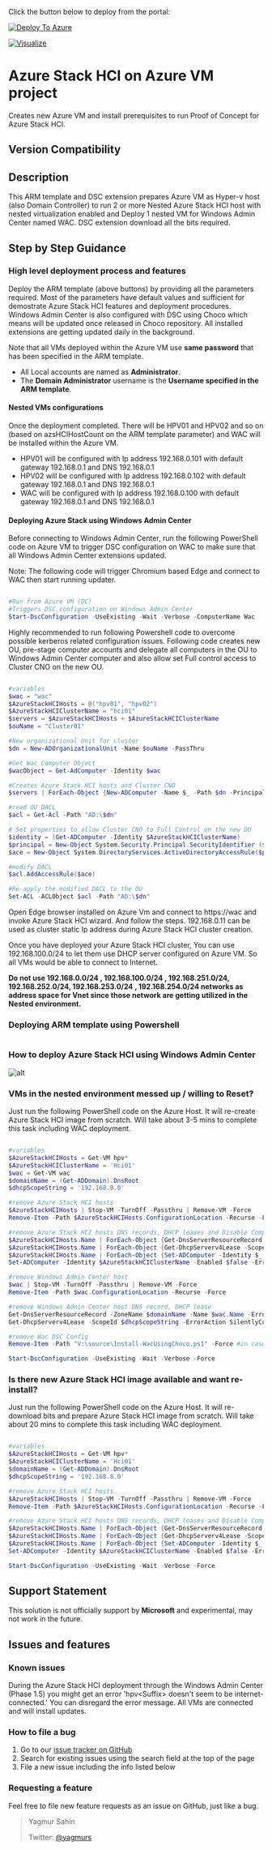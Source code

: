 Click the button below to deploy from the portal:

[![Deploy To Azure](https://raw.githubusercontent.com/Azure/azure-quickstart-templates/master/1-CONTRIBUTION-GUIDE/images/deploytoazure.svg?sanitize=true)](https://portal.azure.com/#create/Microsoft.Template/uri/https%3A%2F%2Fraw.githubusercontent.com%2Fyagmurs%2FAzureStackHCIonAzure%2Fmaster%2Fazuredeploy.json)

[![Visualize](https://raw.githubusercontent.com/Azure/azure-quickstart-templates/master/1-CONTRIBUTION-GUIDE/images/visualizebutton.svg?sanitize=true)](http://armviz.io/#/?load=https%3A%2F%2Fraw.githubusercontent.com%2Fyagmurs%2FAzureStackHCIonAzure%2Fmaster%2Fazuredeploy.json)

# Azure Stack HCI on Azure VM project

Creates new Azure VM and install prerequisites to run Proof of Concept for Azure Stack HCI.

## Version Compatibility

## Description

This ARM template and DSC extension prepares Azure VM as Hyper-v host (also Domain Controller) to run 2 or more Nested Azure Stack HCI host with nested virtualization enabled and Deploy 1 nested VM for Windows Admin Center named WAC. DSC extension download all the bits required.

## Step by Step Guidance

### High level deployment process and features

Deploy the ARM template (above buttons) by providing all the parameters required. Most of the parameters have default values and sufficient for demostrate Azure Stack HCI features and deployment procedures.
Windows Admin Center is also configured with DSC using Choco which means will be updated once released in Choco repository. All installed extensions are getting updated daily in the background.

Note that all VMs deployed within the Azure VM use **same password** that has been specified in the ARM template.

* All Local accounts are named as **Administrator**.
* The **Domain Administrator** username is the **Username specified in the ARM template**.

#### Nested VMs configurations

Once the deployment completed. There will be HPV01 and HPV02 and so on (based on azsHCIHostCount on the ARM template parameter) and WAC will be installed within the Azure VM.

* HPV01 will be configured with Ip address 192.168.0.101 with default gateway 192.168.0.1 and DNS 192.168.0.1
* HPV02 will be configured with Ip address 192.168.0.102 with default gateway 192.168.0.1 and DNS 192.168.0.1
* WAC will be configured with Ip address 192.168.0.100 with default gateway 192.168.0.1 and DNS 192.168.0.1

#### Deploying Azure Stack using Windows Admin Center

Before connecting to Windows Admin Center, run the following PowerShell code on Azure VM to trigger DSC configuration on WAC to make sure that all Windows Admin Center extensions updated.

Note: The following code will trigger Chromium based Edge and connect to WAC then start running updater.

```powershell

#Run from Azure VM (DC)
#Triggers DSC configuration on Windows Admin Center
Start-DscConfiguration -UseExisting -Wait -Verbose -ComputerName Wac

```

Highly recommended to run following Powershell code to overcome possible kerberos related configuration issues. Following code creates new OU, pre-stage computer accounts and delegate all computers in the OU to Windows Admin Center computer and also allow set Full control access to Cluster CNO on the new OU.

```powershell

#variables
$wac = "wac"
$AzureStackHCIHosts = @("hpv01", "hpv02")
$AzureStackHCIClusterName = "hci01"
$servers = $AzureStackHCIHosts + $AzureStackHCIClusterName
$ouName = "Cluster01"

#New organizational Unit for cluster
$dn = New-ADOrganizationalUnit -Name $ouName -PassThru

#Get Wac Computer Object
$wacObject = Get-AdComputer -Identity $wac

#Creates Azure Stack HCI hosts and Cluster CNO
$servers | ForEach-Object {New-ADComputer -Name $_ -Path $dn -PrincipalsAllowedToDelegateToAccount $wacObject -Enabled $false}

#read OU DACL
$acl = Get-Acl -Path "AD:\$dn"

# Set properties to allow Cluster CNO to Full Control on the new OU
$identity = (Get-ADComputer -Identity $AzureStackHCIClusterName)
$principal = New-Object System.Security.Principal.SecurityIdentifier ($identity).SID
$ace = New-Object System.DirectoryServices.ActiveDirectoryAccessRule($principal, [System.DirectoryServices.ActiveDirectoryRights]::GenericAll, [System.Security.AccessControl.AccessControlType]::Allow, [DirectoryServices.ActiveDirectorySecurityInheritance]::All)

#modify DACL
$acl.AddAccessRule($ace)

#Re-apply the modified DACL to the OU
Set-ACL -ACLObject $acl -Path "AD:\$dn"

```

Open Edge browser installed on Azure Vm and connect to https://wac and invoke Azure Stack HCI wizard. And follow the steps. 192.168.0.11 can be used as cluster static Ip address during Azure Stack HCI cluster creation.

Once you have deployed your Azure Stack HCI cluster, You can use 192.168.100.0/24 to let them use DHCP server configured on Azure VM. So all VMs would be able to connect to Internet.

**Do not use 192.168.0.0/24 , 192.168.100.0/24 , 192.168.251.0/24, 192.168.252.0/24, 192.168.253.0/24 , 192.168.254.0/24 networks as address space for Vnet since those network are getting utilized in the Nested environment.**

### Deploying ARM template using Powershell

```powershell

```

### How to deploy Azure Stack HCI using Windows Admin Center

![alt](https://github.com/yagmurs/AzureStackHCIonAzure/raw/master/.images/azshciusingwac.gif)

<!--- <img src="./.images/azshciusingwac.gif" width="720" height="576" />

<img src="./.images/azshciusingwac.gif" data-canonical-src="./.images/azshciusingwac.gif" width="1280" height="720" /> --->

### VMs in the nested environment messed up / willing to Reset?

Just run the following PowerShell code on the Azure Host. It will re-create Azure Stack HCI image from scratch. Will take about 3-5 mins to complete this task including WAC deployment.

```powershell

#variables
$AzureStackHCIHosts = Get-VM hpv*
$AzureStackHCIClusterName = 'Hci01'
$wac = Get-VM wac
$domainName = (Get-ADDomain).DnsRoot
$dhcpScopeString = '192.168.0.0'

#remove Azure Stack HCI hosts
$AzureStackHCIHosts | Stop-VM -TurnOff -Passthru | Remove-VM -Force
Remove-Item -Path $AzureStackHCIHosts.ConfigurationLocation -Recurse -Force

#remove Azure Stack HCI hosts DNS records, DHCP leases and Disable Computer Accounts
$AzureStackHCIHosts.Name | ForEach-Object {Get-DnsServerResourceRecord -ZoneName $domainName -Name $_ -ErrorAction SilentlyContinue | Remove-DnsServerResourceRecord -ZoneName $domainName -Force}
$AzureStackHCIHosts.Name | ForEach-Object {Get-DhcpServerv4Lease -ScopeId $dhcpScopeString -ErrorAction SilentlyContinue | Where-Object hostname -like $_* | Remove-DhcpServerv4Lease}
$AzureStackHCIHosts.Name | ForEach-Object {Set-ADComputer -Identity $_ -Enabled $false -ErrorAction SilentlyContinue}
Set-ADComputer -Identity $AzureStackHCIClusterName -Enabled $false -ErrorAction SilentlyContinue

#remove Windows Admin Center host
$wac | Stop-VM -TurnOff -Passthru | Remove-VM -Force
Remove-Item -Path $wac.ConfigurationLocation -Recurse -Force

#remove Windows Admin Center host DNS record, DHCP lease
Get-DnsServerResourceRecord -ZoneName $domainName -Name $wac.Name -ErrorAction SilentlyContinue | Remove-DnsServerResourceRecord -ZoneName $domainName -Force
Get-DhcpServerv4Lease -ScopeId $dhcpScopeString -ErrorAction SilentlyContinue | Where-Object hostname -like $wac.Name | Remove-DhcpServerv4Lease

#remove Wac DSC Config
Remove-Item -Path "V:\source\Install-WacUsingChoco.ps1" -Force #in case if updated.

Start-DscConfiguration -UseExisting -Wait -Verbose -Force

```

### Is there new Azure Stack HCI image available and want re-install?

Just run the following PowerShell code on the Azure Host. It will re-download bits and prepare Azure Stack HCI image from scratch. Will take about 20 mins to complete this task including WAC deployment.

```powershell

#variables
$AzureStackHCIHosts = Get-VM hpv*
$AzureStackHCIClusterName = 'Hci01'
$domainName = (Get-ADDomain).DnsRoot
$dhcpScopeString = '192.168.0.0'

#remove Azure Stack HCI hosts
$AzureStackHCIHosts | Stop-VM -TurnOff -Passthru | Remove-VM -Force
Remove-Item -Path $AzureStackHCIHosts.ConfigurationLocation -Recurse -Force

#remove Azure Stack HCI hosts DNS records, DHCP leases and Disable Computer Accounts
$AzureStackHCIHosts.Name | ForEach-Object {Get-DnsServerResourceRecord -ZoneName $domainName -Name $_ -ErrorAction SilentlyContinue | Remove-DnsServerResourceRecord -ZoneName $domainName -Force}
$AzureStackHCIHosts.Name | ForEach-Object {Get-DhcpServerv4Lease -ScopeId $dhcpScopeString -ErrorAction SilentlyContinue | Where-Object hostname -like $_* | Remove-DhcpServerv4Lease}
$AzureStackHCIHosts.Name | ForEach-Object {Set-ADComputer -Identity $_ -Enabled $false -ErrorAction SilentlyContinue}
Set-ADComputer -Identity $AzureStackHCIClusterName -Enabled $false -ErrorAction SilentlyContinue

Start-DscConfiguration -UseExisting -Wait -Verbose -Force

```

## Support Statement

This solution is not officially support by **Microsoft** and experimental, may not work in the future.

## Issues and features

### Known issues

During the Azure Stack HCI deployment through the Windows Admin Center (Phase 1.5) you might get an error 'hpv\<Suffix> doesn't seem to be internet-connected.' You can disregard the error message. All VMs are connected and will install updates.

### How to file a bug

1. Go to our [issue tracker on GitHub](https://github.com/yagmurs/AzureStackHCIonAzureVM/issues)
1. Search for existing issues using the search field at the top of the page
1. File a new issue including the info listed below

### Requesting a feature

Feel free to file new feature requests as an issue on GitHub, just like a bug.

 > Yagmur Sahin
 >
 > Twitter: [@yagmurs](https://twitter.com/yagmurs)
